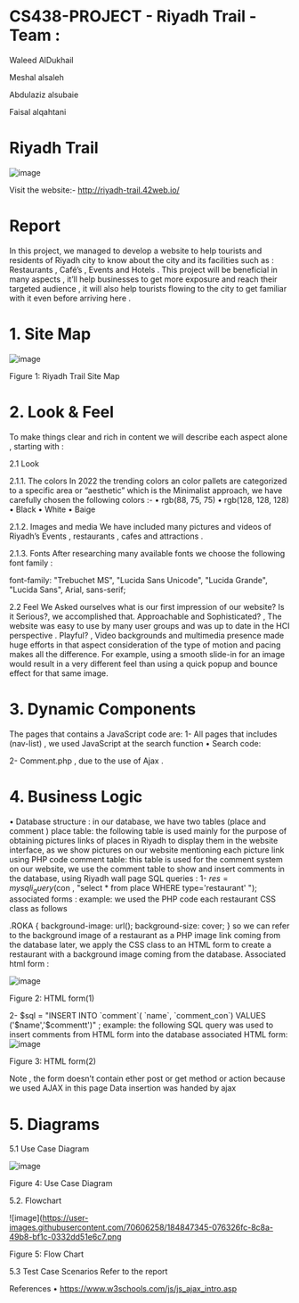 # CS438-PROJECT - Riyadh Trail - Team :

Waleed AlDukhail

Meshal alsaleh

Abdulaziz alsubaie

Faisal alqahtani

# Riyadh Trail 

![image](https://user-images.githubusercontent.com/70606258/184846390-bb0b16f8-61dd-4511-805e-40f893797ad5.png)

Visit the website:-
http://riyadh-trail.42web.io/


# Report


In this project, we managed to develop a website to help tourists and residents of Riyadh city to know about the city and its facilities such as : Restaurants , Café’s , Events and Hotels .
This project will be beneficial in many aspects , it’ll help businesses to get more exposure and reach their targeted audience , it will also help tourists flowing to the city to get familiar with it even before arriving here .

# 1. Site Map  


![image](https://user-images.githubusercontent.com/70606258/184846451-01963ed0-1aa2-4890-92bc-717cd7002888.png)

Figure 1: Riyadh Trail Site Map



# 2. Look & Feel  
To make things clear and rich in content we will describe each aspect alone , starting with :

2.1 Look

2.1.1. The colors 
In 2022 the trending colors an color pallets are categorized to a specific area or “aesthetic” which is the Minimalist approach, we have carefully chosen the following colors :-
•	rgb(88, 75, 75) 
•	rgb(128, 128, 128) 
•	Black
•	White
•	Baige 

2.1.2. Images and media
We have included many pictures and videos of Riyadh’s Events , restaurants , cafes and attractions .

2.1.3. Fonts
After researching many available fonts we choose the following font family :

font-family: "Trebuchet MS", "Lucida Sans Unicode", "Lucida Grande",
            "Lucida Sans", Arial, sans-serif;

2.2 Feel
We Asked ourselves what is our first impression of our website?
Is it Serious?, we accomplished that.
Approachable and Sophisticated? , The website was easy to use by many user groups and was up to date in the HCI perspective .
Playful? , Video backgrounds and multimedia presence made huge efforts in that aspect
consideration of the type of motion and pacing makes all the difference. For example, using a smooth slide-in for an image would result in a very different feel than using a quick popup and bounce effect for that same image.


# 3. Dynamic Components 

The pages that contains a JavaScript code are:
1-	All pages that includes (nav-list)  , we used JavaScript at the search function
•	Search code: 
<script>
     function myFunction() {
    // Declare variables
    var input, filter, ul, li, a, i, txtValue;
    input = document.getElementById('search');
      filter = input.value.toUpperCase();
    ul = document.getElementById("nav-list");
    li = ul.getElementsByTagName('li');

    // Loop through all list items, and hide those who don't match the search query
    for (i = 0; i < li.length; i++) {
    a = li[i].getElementsByTagName("a")[0];
    txtValue = a.textContent || a.innerText;
    if (txtValue.toUpperCase().indexOf(filter) > -1) {
      li[i].style.display = "";
    } else {
      li[i].style.display = "none";
      }
     }
      }
    </script>

2- Comment.php , due to the use of Ajax .
  
# 4. Business Logic
  
•	Database structure : in our database, we have two tables (place and comment )
place table: the following table is used mainly for the purpose of obtaining pictures links of places in Riyadh to display them in the website interface, as we show pictures on our website mentioning each picture link using PHP code 
comment table: this table is used for the comment system on our website, we use the comment table to show and insert comments in the database, using Riyadh wall page 
SQL queries :
1- $res = mysqli_query($con , "select * from place WHERE type='restaurant' ");
associated forms :
example: we used the PHP code each restaurant CSS class as follows

.ROKA
           {
            background-image: url(<?php echo $s7[3]  ?>);
                background-size: cover;
           }
so we can refer to the background image of a restaurant as a PHP image link coming from the database 
later, we apply the CSS class to an HTML form to create a restaurant with a background image coming from the database.
Associated html form :  
  
  ![image](https://user-images.githubusercontent.com/70606258/184847137-6f041cc2-10ab-43b8-92bb-9c06e1f3c228.png)

Figure 2: HTML form(1)
   

2-  $sql = "INSERT INTO `comment`( `name`, `comment_con`) VALUES ('$name','$commentt')" ;
example: the following SQL query was used to insert comments from HTML form into the database 
associated HTML form:
 ![image](https://user-images.githubusercontent.com/70606258/184847190-a0234344-930d-4617-8669-50c7c5f28037.png)

Figure 3: HTML form(2)
 
Note , the form doesn’t contain ether post or get method or action because we used AJAX in this page 
Data insertion was handed by ajax
  
# 5. Diagrams
  
5.1 Use Case Diagram 
  
 ![image](https://user-images.githubusercontent.com/70606258/184847277-c3a76ef2-6826-4b37-8588-a1e3b90a0612.png)

Figure 4: Use Case Diagram





5.2. Flowchart

![image](https://user-images.githubusercontent.com/70606258/184847345-076326fc-8c8a-49b8-bf1c-0332dd51e6c7.png

Figure 5: Flow Chart

5.3 Test Case Scenarios 
Refer to the report 
  
  
  
References
•	https://www.w3schools.com/js/js_ajax_intro.asp


